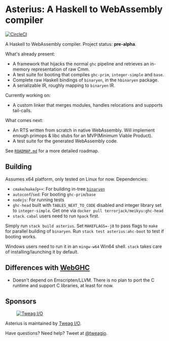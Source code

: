 # Asterius: A Haskell to WebAssembly compiler

[![CircleCI](https://circleci.com/gh/tweag/asterius/tree/master.svg?style=shield)](https://circleci.com/gh/tweag/asterius/tree/master)

A Haskell to WebAssembly compiler. Project status: **pre-alpha**.

What's already present:

* A framework that hijacks the normal `ghc` pipeline and retrieves an
  in-memory representation of raw Cmm.
* A test suite for booting that compiles `ghc-prim`, `integer-simple` and `base`.
* Complete raw Haskell bindings of `binaryen`, in the `hbinaryen` package.
* A serializable IR, roughly mapping to `binaryen` IR.

Currently working on:

* A custom linker that merges modules, handles relocations and supports tail-calls.

What comes next:

* An RTS written from scratch in native WebAssembly. Will implement
  enough primops & libc stubs for an MVP(Minimum Viable Product).
* A test suite for the generated WebAssembly code.

See [`ROADMAP.md`](ROADMAP.md) for a more detailed roadmap.

## Building

Assumes x64 platform, only tested on Linux for now. Dependencies:

* `cmake`/`make`/`g++`: For building in-tree [`binaryen`](https://github.com/WebAssembly/binaryen)
* `autoconf`/`sed`: For booting `ghc-prim`/`base`
* `nodejs`: For running tests
* `ghc-head` built with `TABLES_NEXT_TO_CODE` disabled and integer library set to `integer-simple`. Get one via `docker pull terrorjack/meikyu:ghc-head`
* `stack`. `cabal` users need to run `hpack` first.

Simply run `stack build asterius`. Set `MAKEFLAGS=-j8` to pass flags to `make` for parallel building of `binaryen`. Run `stack test asterius:ahc-boot` to test if booting works.

Windows users need to run it in an `mingw-w64` Win64 shell. `stack` takes care of installing/launching it by default.

## Differences with [WebGHC](https://webghc.github.io/)

* Doesn't depend on Emscripten/LLVM. There is no plan to port the C runtime and support C libraries, at least for now.

## Sponsors

&nbsp;&nbsp;&nbsp;&nbsp;&nbsp;&nbsp;&nbsp;&nbsp;
[![Tweag I/O](http://i.imgur.com/0HK8X4y.png)](http://tweag.io)

Asterius is maintained by [Tweag I/O](http://tweag.io/).

Have questions? Need help? Tweet at
[@tweagio](http://twitter.com/tweagio).
